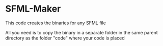 # SFML-Maker
This code creates the binaries for any SFML file

All you need is to copy the binary in a separate folder in the same parent directory as the folder "code" where your code is placed
